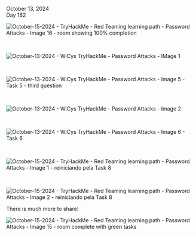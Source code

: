 October 13, 2024<br>
Day 162<br>


![October-15-2024 - TryHackMe  -  Red Teaming learning path - Password Attacks - Image 16 - room showing 100% completion](https://github.com/user-attachments/assets/321ecdec-7767-4b4c-a2ed-84ec439eea91)


<br>

![October-13-2024 - WiCys TryHackMe - Password Attacks - IMage 1](https://github.com/user-attachments/assets/4e45a405-ec81-407c-a7b5-8e4496896b88)

<br>

![October-13-2024 - WiCys TryHackMe - Password Attacks - Image 5 - Task 5 - third question](https://github.com/user-attachments/assets/c46e1046-8b2b-4d2a-844b-b786e4b1abee)

<br>


![October-13-2024 - WiCys TryHackMe - Password Attacks - Image 2](https://github.com/user-attachments/assets/bc42b08c-373a-49f4-992e-816f073b3a4e)

<br>

![October-13-2024 - WiCys TryHackMe - Password Attacks - Image 6 - Task 6](https://github.com/user-attachments/assets/35ab9db9-cc67-41ef-b2a6-6f70edfb1e58)


<br>

![October-15-2024 - TryHackMe  -  Red Teaming learning path - Password Attacks - Image 1 -   reiniciando pela Task 8](https://github.com/user-attachments/assets/9aeb1d83-cfd2-4f0d-aa35-15b8c1d51e10)

<br>

![October-15-2024 - TryHackMe  -  Red Teaming learning path - Password Attacks - Image 2 -   reiniciando pela Task 8](https://github.com/user-attachments/assets/068d1429-b0f6-48f3-abae-509b0afffda2)

<p>There is much more to share!</p>







![October-15-2024 - TryHackMe  -  Red Teaming learning path - Password Attacks - Image 15 - room complete with green tasks](https://github.com/user-attachments/assets/b7d70b66-55e4-409c-9f48-8fa7719b6467)

